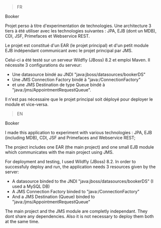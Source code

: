 > FR

Booker 

Projet perso à titre d'experimentation de technologies. Une architecture 3 tiers à été utiliser avec les technologies suivantes : JPA, EJB (dont un MDB), CDI, JSF, Primefaces et Webservice REST.

Le projet est constitué d'un EAR (le projet principal) et d'un petit module EJB indépendant communicant avec le projet principal par JMS.

Celui-ci a été testé sur un serveur Wildfly (JBoss) 8.2 et emploi Maven. Il nécessite 3 configurations du serveur:
- Une datasource bindé au JNDI "java:jboss/datasources/bookerDS"
- Une JMS Connection Factory bindé à "java:/ConnectionFactory"
- et une JMS Destination de type Queue bindé à "java:/jms/AppointmentRequestQueue".

Il n'est pas nécessaire que le projet principal soit déployé pour deployer le module et vice-versa.

> EN

Booker 

I made this application to experiment with various technologies : JPA, EJB (including MDB), CDI, JSF and Primefaces and Webservice REST;

The project includes one EAR (the main project) and one small EJB module which communicates with the main project using JMS.

For deployment and testing, I used Wildfly (JBoss) 8.2. In order to successfuly deploy and run, the application needs 3 resources given by the server:
- A datasource binded to the JNDI "java:jboss/datasources/bookerDS" (I used a MySQL DB)
- A JMS Connection Factory binded to "java:/ConnectionFactory"
- And a JMS Destination (Queue) binded to "java:/jms/AppointmentRequestQueue"

The main project and the JMS module are completly independant. They dont share any dependencies. Also it is not necessary to deploy them both at the same time.
